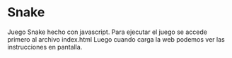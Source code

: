 # Snake
Juego Snake hecho con javascript.
Para ejecutar el juego se accede primero al archivo index.html
Luego cuando carga la web podemos ver las instrucciones en pantalla. 
